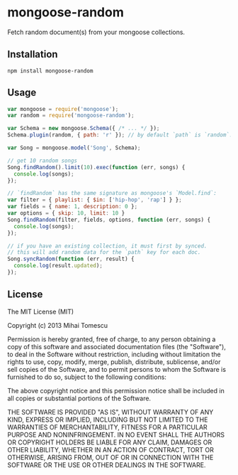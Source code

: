 mongoose-random
===============

Fetch random document(s) from your mongoose collections.

## Installation

```
npm install mongoose-random
```

## Usage

```js
var mongoose = require('mongoose');
var random = require('mongoose-random');

var Schema = new mongoose.Schema({ /* ... */ });
Schema.plugin(random, { path: 'r' }); // by default `path` is `random`. It's used internally to store a random value on each doc.

var Song = mongoose.model('Song', Schema);

// get 10 random songs
Song.findRandom().limit(10).exec(function (err, songs) {
  console.log(songs);
});

// `findRandom` has the same signature as mongoose's `Model.find`:
var filter = { playlist: { $in: ['hip-hop', 'rap'] } };
var fields = { name: 1, description: 0 };
var options = { skip: 10, limit: 10 }
Song.findRandom(filter, fields, options, function (err, songs) {
  console.log(songs);
});

// if you have an existing collection, it must first by synced.
// this will add random data for the `path` key for each doc.
Song.syncRandom(function (err, result) {
  console.log(result.updated);
});
```

## License

The MIT License (MIT)

Copyright (c) 2013 Mihai Tomescu

Permission is hereby granted, free of charge, to any person obtaining a copy
of this software and associated documentation files (the "Software"), to deal
in the Software without restriction, including without limitation the rights
to use, copy, modify, merge, publish, distribute, sublicense, and/or sell
copies of the Software, and to permit persons to whom the Software is
furnished to do so, subject to the following conditions:

The above copyright notice and this permission notice shall be included in
all copies or substantial portions of the Software.

THE SOFTWARE IS PROVIDED "AS IS", WITHOUT WARRANTY OF ANY KIND, EXPRESS OR
IMPLIED, INCLUDING BUT NOT LIMITED TO THE WARRANTIES OF MERCHANTABILITY,
FITNESS FOR A PARTICULAR PURPOSE AND NONINFRINGEMENT. IN NO EVENT SHALL THE
AUTHORS OR COPYRIGHT HOLDERS BE LIABLE FOR ANY CLAIM, DAMAGES OR OTHER
LIABILITY, WHETHER IN AN ACTION OF CONTRACT, TORT OR OTHERWISE, ARISING FROM,
OUT OF OR IN CONNECTION WITH THE SOFTWARE OR THE USE OR OTHER DEALINGS IN
THE SOFTWARE.
